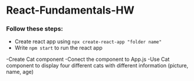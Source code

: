 # React-Fundamentals-HW

### Follow these steps:
* Create react app using `npx create-react-app "folder name"`
* Write `npm start` to run the react app

-Create Cat component 
-Conect the component to App.js
-Use Cat component to display four different cats with different information (picture, name, age)
